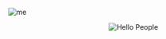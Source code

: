 ![me](https://github.com/user-attachments/assets/489c343b-062a-4a87-873f-aceb34e737d4)


<p align="center">
  <img src="https://img.shields.io/badge/Hello_People-👋-brightgreen?style=for-the-badge&logo=github&animation=fade" alt="Hello People">
</p>


















  



